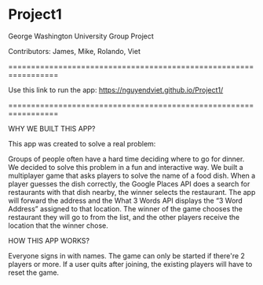 # Project1
George Washington University Group Project

Contributors: James, Mike, Rolando, Viet

=================================================================

Use this link to run the app: https://nguyendviet.github.io/Project1/

=================================================================

WHY WE BUILT THIS APP?

This app was created to solve a real problem:

Groups of people often have a hard time deciding where to go for dinner. We decided to solve this problem in a fun and interactive way. We built a multiplayer game that asks players to solve the name of a food dish. When a player guesses the dish correctly, the Google Places API does a search for restaurants with that dish nearby, the winner selects the restaurant. The app will forward the address and the What 3 Words API displays the “3 Word Address” assigned to that location. The winner of the game chooses the restaurant they will go to from the list, and the other players receive the location that the winner chose.

HOW THIS APP WORKS?

Everyone signs in with names.
The game can only be started if there're 2 players or more.
If a user quits after joining, the existing players will have to reset the game.